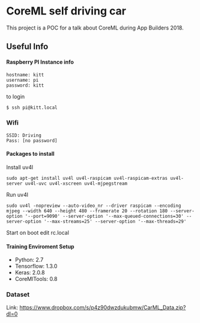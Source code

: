 # CoreML self driving car

This project is a POC for a talk about CoreML during App Builders 2018.

## Useful Info

#### Raspberry PI Instance info

```
hostname: kitt
username: pi
password: kitt
```

to login
```sh
$ ssh pi@kitt.local
```
### Wifi

```
SSID: Driving
Pass: [no password]
```

#### Packages to install

Install uv4l
```
sudo apt-get install uv4l uv4l-raspicam uv4l-raspicam-extras uv4l-server uv4l-uvc uv4l-xscreen uv4l-mjpegstream
```

Run uv4l
```
sudo uv4l -nopreview --auto-video_nr --driver raspicam --encoding mjpeg --width 640 --height 480 --framerate 20 --rotation 180 --server-option '--port=9090' --server-option '--max-queued-connections=30' --server-option '--max-streams=25' --server-option '--max-threads=29'
```

Start on boot edit rc.local

#### Training Enviroment Setup

* Python: 2.7
* Tensorflow: 1.3.0
* Keras: 2.0.8
* CoreMlTools: 0.8

### Dataset

Link:
https://www.dropbox.com/s/p4z90dwzdukubmw/CarML_Data.zip?dl=0
